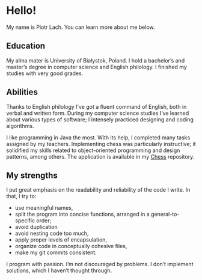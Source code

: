 # Hello!
My name is Piotr Lach. You can learn more about me below.
## Education
My alma mater is University of Białystok, Poland. I hold a bachelor’s and master’s degree in computer science and English philology. I finished my studies with very good grades.
## Abilities
Thanks to English philology I’ve got a fluent command of English, both in verbal and written form. During my computer science studies I’ve learned about various types of software; I intensely practiced designing and coding algorithms.

I like programming in Java the most. With its help, I completed many tasks assigned by my teachers. Implementing chess was particularly instructive; it solidified my skills related to object-oriented programming and design patterns, among others. The application is available in my [Chess](https://github.com/PiotrLach/Chess) repository.
## My strengths
I put great emphasis on the readability and reliability of the code I write. In that, I try to:
* use meaningful names,
* split the program into concise functions, arranged in a general-to-specific order;
* avoid duplication 
* avoid nesting code too much,
* apply proper levels of encapsulation,
* organize code in conceptually cohesive files,
* make my git commits consistent.

I program with passion. I’m not discouraged by problems. I don’t implement solutions, which I haven’t thought through.  
